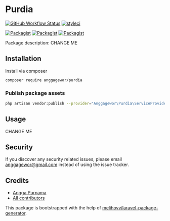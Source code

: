 # Purdia

[![GitHub Workflow Status](https://github.com/anggagewor/purdia/workflows/Run%20tests/badge.svg)](https://github.com/anggagewor/purdia/actions)
[![styleci](https://styleci.io/repos/CHANGEME/shield)](https://styleci.io/repos/CHANGEME)

[![Packagist](https://img.shields.io/packagist/v/anggagewor/purdia.svg)](https://packagist.org/packages/anggagewor/purdia)
[![Packagist](https://poser.pugx.org/anggagewor/purdia/d/total.svg)](https://packagist.org/packages/anggagewor/purdia)
[![Packagist](https://img.shields.io/packagist/l/anggagewor/purdia.svg)](https://packagist.org/packages/anggagewor/purdia)

Package description: CHANGE ME

## Installation

Install via composer
```bash
composer require anggagewor/purdia
```

### Publish package assets

```bash
php artisan vendor:publish --provider="Anggagewor\Purdia\ServiceProvider"
```

## Usage

CHANGE ME

## Security

If you discover any security related issues, please email anggagewor@gmail.com
instead of using the issue tracker.

## Credits

- [Angga Purnama](https://github.com/anggagewor/purdia)
- [All contributors](https://github.com/anggagewor/purdia/graphs/contributors)

This package is bootstrapped with the help of
[melihovv/laravel-package-generator](https://github.com/melihovv/laravel-package-generator).
